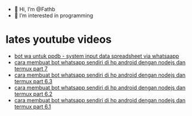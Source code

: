 - 👋 Hi, I’m @Fathb
- 👀 I’m interested in programming

# lates youtube videos
<!-- YOUTUBE:START -->
- [bot wa untuk ppdb - system input data spreadsheet via whatsaapp](https://www.youtube.com/watch?v=nylozKlD5xg)
- [cara membuat bot whatsapp sendiri di hp android dengan nodejs dan termux part 7](https://www.youtube.com/watch?v=uAYTT7nPjkw)
- [cara membuat bot whatsapp sendiri di hp android dengan nodejs dan termux part 6.3](https://www.youtube.com/watch?v=zhodiD3BbDI)
- [cara membuat bot whatsapp sendiri di hp android dengan nodejs dan termux part 6.2](https://www.youtube.com/watch?v=bz0tDYu_rhI)
- [cara membuat bot whatsapp sendiri di hp android dengan nodejs dan termux part 6.1](https://www.youtube.com/watch?v=bZjSmbhbli0)
<!-- YOUTUBE:END -->

<!---
Fathb/Fathb is a ✨ special ✨ repository because its `README.md` (this file) appears on your GitHub profile.
You can click the Preview link to take a look at your changes.
--->

